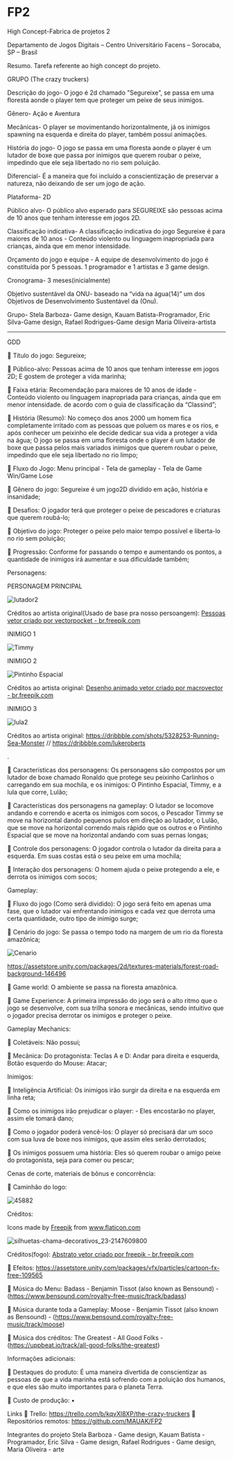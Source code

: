 # FP2

High Concept-Fabrica de projetos 2

Departamento de Jogos Digitais – Centro Universitário Facens – Sorocaba, SP – Brasil

Resumo. Tarefa referente ao high concept do projeto.

GRUPO
(The crazy truckers)

Descrição do jogo- O jogo é 2d chamado ”Segureixe”, se passa em uma 
floresta aonde o player tem que proteger um peixe de seus inimigos.

Gênero- Ação e Aventura

Mecânicas- O player se movimentando horizontalmente, já os inimigos 
spawning na esquerda e direita do player, também possui animações.

História do jogo- O jogo se passa em uma floresta aonde o player é um 
lutador de boxe que passa por inimigos que querem roubar o peixe, 
impedindo que ele seja libertado no rio sem poluição.

Diferencial- É a maneira que foi incluído a conscientização de preservar a 
natureza, não deixando de ser um jogo de ação.

Plataforma- 2D

Público alvo- O público alvo esperado para SEGUREIXE são pessoas acima 
de 10 anos que tenham interesse em jogos 2D.

Classificação indicativa- A classificação indicativa do jogo Segureixe é para maiores de 10 anos - Conteúdo violento ou linguagem inapropriada para crianças, ainda que em menor intensidade.

Orçamento do jogo e equipe - A equipe de desenvolvimento 
do jogo é constituída por 5 pessoas. 1 programador e 1 artistas e 3 game 
design.

Cronograma- 3 meses(inicialmente)

Objetivo sustentável da ONU- baseado na “vida na água(14)” um dos 
Objetivos de Desenvolvimento Sustentável da (Onu).

Grupo- Stela Barboza- Game design,
Kauam Batista-Programador, 
Eric Silva-Game design,
Rafael Rodrigues-Game design
Maria Oliveira-artista

-------------------------------------------------------------------------------------------

GDD

	Título do jogo: Segureixe;

	Público-alvo: Pessoas acima de 10 anos que tenham interesse em jogos 2D; 
E gostem de proteger a vida marinha;


	Faixa etária: Recomendação para maiores de 10 anos de idade - Conteúdo violento ou linguagem inapropriada para crianças, ainda que em menor intensidade. de acordo com o guia de classificação da “Classind”;


	História (Resumo): No começo dos anos 2000 um homem fica completamente irritado com as pessoas que poluem os mares e os rios, e após conhecer um peixinho ele decide dedicar sua vida a proteger a vida na água;
O jogo se passa em uma floresta onde o player é um lutador de boxe que passa pelos mais variados inimigos que querem roubar o peixe, impedindo que ele seja libertado no rio limpo;

	Fluxo do Jogo: Menu principal - Tela de gameplay - Tela de Game Win/Game Lose

	Gênero do jogo: Segureixe é um jogo2D dividido em ação, história e insanidade;

	Desafios: O jogador terá que proteger o peixe de pescadores e criaturas que querem roubá-lo;

	Objetivo do jogo: Proteger o peixe pelo maior tempo possível e liberta-lo no rio sem poluição;

	Progressão: Conforme for passando o tempo e aumentando os pontos, a quantidade de inimigos irá aumentar e sua dificuldade também;

Personagens:

PERSONAGEM PRINCIPAL

![lutador2](https://user-images.githubusercontent.com/64094846/144345081-781ade6d-34f4-483e-8a1a-5f7b9637f229.png)

Créditos ao artista original(Usado de base pra nosso persoangem): <a href="https://br.freepik.com/vetores/pessoas">Pessoas vetor criado por vectorpocket - br.freepik.com</a>




INIMIGO 1

![Timmy](https://user-images.githubusercontent.com/64094846/139562888-a783293d-c6cb-44b8-a943-9d4e10836bc5.jpeg)


INIMIGO 2

![Pintinho Espacial](https://user-images.githubusercontent.com/64094846/141537857-522754e8-bd61-489f-b9a3-d97277ad1fdc.jpg)

Créditos ao artista original: <a href="https://br.freepik.com/vetores/desenho-animado">Desenho animado vetor criado por macrovector - br.freepik.com</a>


INIMIGO 3

![lula2](https://user-images.githubusercontent.com/64094846/144345295-5baa7fe5-78b2-4678-9ce7-3f60eec8f08d.png)

Créditos ao artista original: https://dribbble.com/shots/5328253-Running-Sea-Monster // https://dribbble.com/lukeroberts 


.



	Características dos personagens: Os personagens são compostos por um lutador de boxe chamado Ronaldo que protege seu peixinho Carlinhos o carregando em sua mochila, e os inimigos: O Pintinho Espacial, Timmy, e a lula que corre, Lulão;

	Características dos personagens na gameplay: O lutador se locomove andando e correndo e acerta os inimigos com socos, o Pescador Timmy se move na horizontal dando pequenos pulos em direção ao lutador, o Lulão, que se move na horizontal correndo mais rápido que os outros e o Pintinho Espacial que se move na horizontal andando com suas pernas longas; 

	Controle dos personagens: O jogador controla o lutador da direita para a esquerda. Em suas costas está o seu peixe em uma mochila;

	Interação dos personagens: O homem ajuda o peixe protegendo a ele, e derrota os inimigos com socos;

Gameplay:

	Fluxo do jogo (Como será dividido): O jogo será feito em apenas uma fase, que o lutador vai enfrentando inimigos e cada vez que derrota uma certa quantidade, outro tipo de inimigo surge;

	Cenário do jogo: Se passa o tempo todo na margem de um rio da floresta amazônica;

![Cenario](https://media.discordapp.net/attachments/812466112028868611/904176939370184745/1.JPG)

https://assetstore.unity.com/packages/2d/textures-materials/forest-road-background-146496


	Game world: O ambiente se passa na floresta amazônica.

	Game Experience: A primeira impressão do jogo será o alto ritmo que o jogo se desenvolve, com sua trilha sonora e mecânicas, sendo intuitivo que o jogador precisa derrotar os inimigos e proteger o peixe.


Gameplay Mechanics:

	Coletáveis: Não possui;

	Mecânica: Do protagonista: Teclas A e D: Andar para direita e esquerda, Botão esquerdo do Mouse: Atacar;


Inimigos:


	Inteligência Artificial: Os inimigos irão surgir da direita e na esquerda em linha reta;

	Como os inimigos irão prejudicar o player: - Eles encostarão no player, assim ele tomará dano;

	Como o jogador poderá vencê-los: O player só precisará dar um soco com sua luva de boxe nos inimigos, que assim eles serão derrotados;

	Os inimigos possuem uma história: Eles só querem roubar o amigo peixe do protagonista, seja para comer ou pescar;

Cenas de corte, materiais de bônus e concorrência: 

 Caminhão do logo:

![45882](https://user-images.githubusercontent.com/64094846/144532577-1bbe6b28-d486-4fa3-a4d8-55ec00550ab9.png)

Créditos: <div>Icons made by <a href="https://www.freepik.com" title="Freepik">Freepik</a> from <a href="https://www.flaticon.com/" title="Flaticon">www.flaticon.com</a></div>

![silhuetas-chama-decorativos_23-2147609800](https://user-images.githubusercontent.com/64094846/144532948-37c5195b-2e31-4216-95e9-0749cbcfa9fa.jpg)

Créditos(fogo): <a href="https://br.freepik.com/fotos-vetores-gratis/abstrato">Abstrato vetor criado por freepik - br.freepik.com</a>

 Efeitos: https://assetstore.unity.com/packages/vfx/particles/cartoon-fx-free-109565

 Música do Menu: Badass - Benjamin Tissot (also known as Bensound) - (https://www.bensound.com/royalty-free-music/track/badass)

 Música durante toda a Gameplay: Moose - Benjamin Tissot (also known as Bensound) - (https://www.bensound.com/royalty-free-music/track/moose)

 Música dos créditos: The Greatest - All Good Folks - (https://uppbeat.io/track/all-good-folks/the-greatest)

Informações adicionais:

	Destaques do produto: É uma maneira divertida de conscientizar as pessoas de que a vida marinha está sofrendo com a poluição dos humanos, e que eles são muito importantes para o planeta Terra.

	Custo de produção:
•	









Links
	Trello:	https://trello.com/b/kqvXl8XP/the-crazy-truckers
	Repositórios remotos: https://github.com/MAUAK/FP2
 

Integrantes do projeto
Stela Barboza - Game design,
Kauam Batista - Programador, 
Eric Silva - Game design,
Rafael Rodrigues - Game design,
Maria Oliveira - arte


